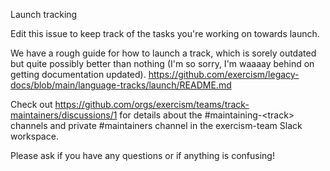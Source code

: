 Launch tracking

Edit this issue to keep track of the tasks you're working on towards launch.

We have a rough guide for how to launch a track, which is sorely outdated but
quite possibly better than nothing (I'm so sorry, I'm waaaay behind on getting
documentation updated).
https://github.com/exercism/legacy-docs/blob/main/language-tracks/launch/README.md

Check out https://github.com/orgs/exercism/teams/track-maintainers/discussions/1
for details about the #maintaining-\<track\> channels and private #maintainers channel in the exercism-team Slack workspace.

Please ask if you have any questions or if anything is confusing!
